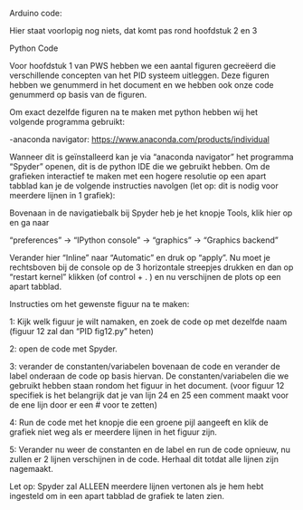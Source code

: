 Arduino code:

Hier staat voorlopig nog niets, dat komt pas rond hoofdstuk 2 en 3

Python Code

Voor hoofdstuk 1 van PWS hebben we een aantal figuren gecreëerd die verschillende concepten van het PID systeem uitleggen. Deze figuren hebben we genummerd in het document en we hebben ook onze code genummerd op basis van de figuren.

Om exact dezelfde figuren na te maken met python hebben wij het volgende programma gebruikt:

-anaconda navigator: https://www.anaconda.com/products/individual 

Wanneer dit is geïnstalleerd kan je via “anaconda navigator” het programma “Spyder” openen, dit is de python IDE die we gebruikt hebben. Om de grafieken interactief te maken met een hogere resolutie op een apart tabblad kan je de volgende instructies navolgen (let op: dit is nodig voor meerdere lijnen in 1 grafiek): 

Bovenaan in de navigatiebalk bij Spyder heb je het knopje Tools, klik hier op en ga naar

“preferences” -> “IPython console” -> “graphics” -> “Graphics backend”

Verander hier “Inline” naar “Automatic” en druk op “apply”.
Nu moet je rechtsboven bij de console op de 3 horizontale streepjes drukken en dan op “restart kernel” klikken (of control + . ) en nu verschijnen de plots op een apart tabblad.


Instructies om het gewenste figuur na te maken:

1: Kijk welk figuur je wilt namaken, en zoek de code op met dezelfde naam (figuur 12 zal dan “PID fig12.py” heten)

2: open de code met Spyder.

3: verander de constanten/variabelen bovenaan de code en verander de label onderaan de code op basis hiervan. De constanten/variabelen die we gebruikt hebben staan rondom het figuur in het document. (voor figuur 12 specifiek is het belangrijk dat je van lijn 24 en 25 een comment maakt voor de ene lijn door er een # voor te zetten)

4: Run de code met het knopje die een groene pijl aangeeft en klik de grafiek niet weg als er meerdere lijnen in het figuur zijn.

5: Verander nu weer de constanten en de label en run de code opnieuw, nu zullen er 2 lijnen verschijnen in de code. Herhaal dit totdat alle lijnen zijn nagemaakt.

Let op: Spyder zal ALLEEN meerdere lijnen vertonen als je hem hebt ingesteld om in een apart tabblad de grafiek te laten zien. 
